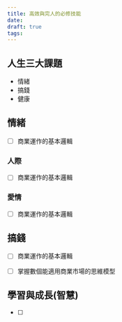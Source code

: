 ```yaml
---
title: 高效與完人的必修技能
date: 
draft: true
tags:
---
```

## 人生三大課題

- 情緒
- 搞錢
- 健康

## 情緒

- [ ] 商業運作的基本邏輯
### 人際
- [ ] 商業運作的基本邏輯

### 愛情

- [ ] 商業運作的基本邏輯

## 搞錢

- [ ] 商業運作的基本邏輯
- [ ] 掌握數個能適用商業市場的思維模型






## 學習與成長(智慧)

- [ ] 